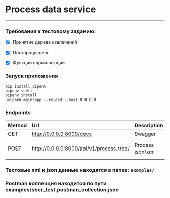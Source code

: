 # Process data service
***

### Требования к тестовому заданию:
- [X] Принятие дерева извлечений
- [X] Постпроцессинг
- [X] Функции нормализации 


### Запуск приложения
```
pip install pipenv
pipenv shell
pipenv install 
uvicorn main:app --reload --host 0.0.0.0
```

### Endpoints

| Method | Url                                      | Description      | Headers                                         |
|:-------|:-----------------------------------------|:-----------------|:------------------------------------------------|
| GET    | http://0.0.0.0:8000/docs                 | Swagger          | *                                               |
| POST   | http://0.0.0.0:8000/api/v1/process_tree/ | Process json/xml | Content-Type: application/json, application/xml |

### Тестовые xml и json данные находятся в папке: `examples/`
### Postman коллекция находится по пути examples/sber_test.postman_collection.json